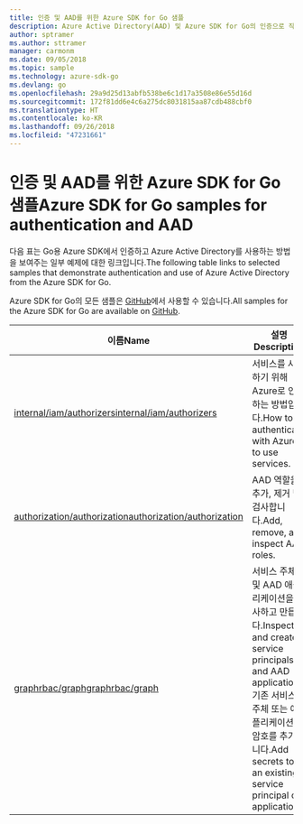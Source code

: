 ```yaml
---
title: 인증 및 AAD를 위한 Azure SDK for Go 샘플
description: Azure Active Directory(AAD) 및 Azure SDK for Go의 인증으로 작업하기 위해 선택한 샘플입니다.
author: sptramer
ms.author: sttramer
manager: carmonm
ms.date: 09/05/2018
ms.topic: sample
ms.technology: azure-sdk-go
ms.devlang: go
ms.openlocfilehash: 29a9d25d13abfb538be6c1d17a3508e86e55d16d
ms.sourcegitcommit: 172f81dd6e4c6a275dc8031815aa87cdb488cbf0
ms.translationtype: HT
ms.contentlocale: ko-KR
ms.lasthandoff: 09/26/2018
ms.locfileid: "47231661"
---
```

# <a name="azure-sdk-for-go-samples-for-authentication-and-aad"></a><span data-ttu-id="3da93-103">인증 및 AAD를 위한 Azure SDK for Go 샘플</span><span class="sxs-lookup"><span data-stu-id="3da93-103">Azure SDK for Go samples for authentication and AAD</span></span>

<span data-ttu-id="3da93-104">다음 표는 Go용 Azure SDK에서 인증하고 Azure Active Directory를 사용하는 방법을 보여주는 일부 예제에 대한 링크입니다.</span><span class="sxs-lookup"><span data-stu-id="3da93-104">The following table links to selected samples that demonstrate authentication and use of Azure Active Directory from the Azure SDK for Go.</span></span>

<span data-ttu-id="3da93-105">Azure SDK for Go의 모든 샘플은 [GitHub](https://github.com/Azure-Samples/azure-sdk-for-go-samples)에서 사용할 수 있습니다.</span><span class="sxs-lookup"><span data-stu-id="3da93-105">All samples for the Azure SDK for Go are available on [GitHub](https://github.com/Azure-Samples/azure-sdk-for-go-samples).</span></span>

| <span data-ttu-id="3da93-106">이름</span><span class="sxs-lookup"><span data-stu-id="3da93-106">Name</span></span> | <span data-ttu-id="3da93-107">설명</span><span class="sxs-lookup"><span data-stu-id="3da93-107">Description</span></span> |
|------|-------------|
| [<span data-ttu-id="3da93-108">internal/iam/authorizers</span><span class="sxs-lookup"><span data-stu-id="3da93-108">internal/iam/authorizers</span></span>](https://github.com/Azure-Samples/azure-sdk-for-go-samples/blob/master/internal/iam/authorizers.go) | <span data-ttu-id="3da93-109">서비스를 사용하기 위해 Azure로 인증하는 방법입니다.</span><span class="sxs-lookup"><span data-stu-id="3da93-109">How to authenticate with Azure to use services.</span></span> |
| [<span data-ttu-id="3da93-110">authorization/authorization</span><span class="sxs-lookup"><span data-stu-id="3da93-110">authorization/authorization</span></span>](https://github.com/Azure-Samples/azure-sdk-for-go-samples/blob/master/authorization/authorization.go) | <span data-ttu-id="3da93-111">AAD 역할을 추가, 제거 및 검사합니다.</span><span class="sxs-lookup"><span data-stu-id="3da93-111">Add, remove, and inspect AAD roles.</span></span> |
| [<span data-ttu-id="3da93-112">graphrbac/graph</span><span class="sxs-lookup"><span data-stu-id="3da93-112">graphrbac/graph</span></span>](https://github.com/Azure-Samples/azure-sdk-for-go-samples/blob/master/graphrbac/graph.go) | <span data-ttu-id="3da93-113">서비스 주체 및 AAD 애플리케이션을 검사하고 만듭니다.</span><span class="sxs-lookup"><span data-stu-id="3da93-113">Inspect and create service principals and AAD applications.</span></span> <span data-ttu-id="3da93-114">기존 서비스 주체 또는 애플리케이션에 암호를 추가합니다.</span><span class="sxs-lookup"><span data-stu-id="3da93-114">Add secrets to an existing service principal or application.</span></span> |
